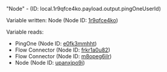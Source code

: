 "Node" - (ID: local.1r9qfce4ko.payload.output.pingOneUserId)

Variable written:
Node (Node ID: [1r9qfce4ko](../nodes/1r9qfce4ko.md))

Variable reads:
* PingOne (Node ID: [e0fk3mmhht](../nodes/e0fk3mmhht.md))
* Flow Connector (Node ID: [frkr1a0u82](../nodes/frkr1a0u82.md))
* Flow Connector (Node ID: [m8opeg6ilr](../nodes/m8opeg6ilr.md))
* Node (Node ID: [upanxjpo9i](../nodes/upanxjpo9i.md))
